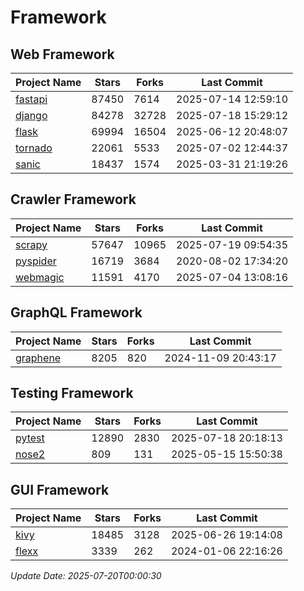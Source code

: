 # Framework

## Web Framework
| Project Name | Stars | Forks | Last Commit |
| ------------ | ----- | ----- | ----------- |
| [fastapi](https://github.com/fastapi/fastapi) | 87450 | 7614 | 2025-07-14 12:59:10 |
| [django](https://github.com/django/django) | 84278 | 32728 | 2025-07-18 15:29:12 |
| [flask](https://github.com/pallets/flask) | 69994 | 16504 | 2025-06-12 20:48:07 |
| [tornado](https://github.com/tornadoweb/tornado) | 22061 | 5533 | 2025-07-02 12:44:37 |
| [sanic](https://github.com/sanic-org/sanic) | 18437 | 1574 | 2025-03-31 21:19:26 |

## Crawler Framework
| Project Name | Stars | Forks | Last Commit |
| ------------ | ----- | ----- | ----------- |
| [scrapy](https://github.com/scrapy/scrapy) | 57647 | 10965 | 2025-07-19 09:54:35 |
| [pyspider](https://github.com/binux/pyspider) | 16719 | 3684 | 2020-08-02 17:34:20 |
| [webmagic](https://github.com/code4craft/webmagic) | 11591 | 4170 | 2025-07-04 13:08:16 |

## GraphQL Framework
| Project Name | Stars | Forks | Last Commit |
| ------------ | ----- | ----- | ----------- |
| [graphene](https://github.com/graphql-python/graphene) | 8205 | 820 | 2024-11-09 20:43:17 |

## Testing Framework
| Project Name | Stars | Forks | Last Commit |
| ------------ | ----- | ----- | ----------- |
| [pytest](https://github.com/pytest-dev/pytest) | 12890 | 2830 | 2025-07-18 20:18:13 |
| [nose2](https://github.com/nose-devs/nose2) | 809 | 131 | 2025-05-15 15:50:38 |

## GUI Framework
| Project Name | Stars | Forks | Last Commit |
| ------------ | ----- | ----- | ----------- |
| [kivy](https://github.com/kivy/kivy) | 18485 | 3128 | 2025-06-26 19:14:08 |
| [flexx](https://github.com/flexxui/flexx) | 3339 | 262 | 2024-01-06 22:16:26 |

*Update Date: 2025-07-20T00:00:30*